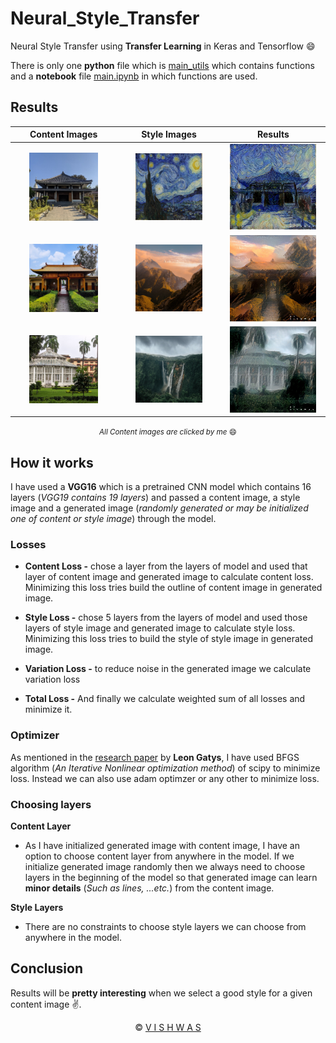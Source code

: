 # Neural_Style_Transfer

Neural Style Transfer using **Transfer Learning** in Keras and Tensorflow :smile:

There is only one **python** file which is [main_utils](https://github.com/vstark21/Neural_Style_Transfer/blob/master/main_utils.py) which contains functions and a **notebook** file [main.ipynb](https://github.com/vstark21/Neural_Style_Transfer/blob/master/main.ipynb) in which functions are used.

## Results

|                        Content Images                        |                         Style Images                         |                           Results                            |
| :----------------------------------------------------------: | :----------------------------------------------------------: | :----------------------------------------------------------: |
| <a href="images/contents/photo1.jpg"><img src="images/contents/photo1.jpg" width=70%></a> | <a href="images/styles/style1.jpg"><img src="images/styles/style1.jpg" width=70%></a> | <a href="images/results/result1.jpg"><img src="images/results/result1.jpg" width=90%></a> |
| <a href="images/contents/photo2.jpg"><img src="images/contents/photo2.jpg" width=70%></a> | <a href="images/styles/style2.jpg"><img src="images/styles/style2.jpg" width=70%></a> | <a href="images/results/result2.jpg"><img src="images/results/result2.jpg" width=90%></a> |
| <a href="images/contents/photo3.jpg"><img src="images/contents/photo3.jpg" width=70%></a> | <a href="images/styles/style3.jpg"><img src="images/styles/style3.jpg" width=70%></a> | <a href="images/results/result3.jpg"><img src="images/results/result3.jpg" width=90%></a> |

<div align="center"><small><i>All Content images are clicked by me </i>&#128516</small></div>

## How it works

I have used a **VGG16** which is a pretrained CNN model which contains 16 layers (*VGG19 contains 19 layers*) and passed a content image, a style image and a generated image (*randomly generated or may be initialized one of content or style image*) through the model.

### Losses

* **Content Loss -** chose a layer from the layers of model and used that layer of content image and generated image to calculate content loss. Minimizing this loss tries build the outline of content image in generated image.
* **Style Loss -** chose 5 layers from the layers of model and used those layers of style image and generated image to calculate style loss. Minimizing  this loss tries to build the style of style image in generated image.

* **Variation Loss -** to reduce noise in the generated image we calculate variation loss
* **Total Loss -** And finally we calculate weighted sum of all losses and minimize it.

### Optimizer

As mentioned in the [research paper](https://arxiv.org/abs/1508.06576) by **Leon Gatys**, I have used BFGS algorithm (*An Iterative Nonlinear optimization method*) of scipy to minimize loss. Instead we can also use adam optimzer or any other to minimize loss.

### Choosing layers

**Content Layer**

* As I have initialized generated image with content image, I have an option to choose content layer from anywhere in the model. 	If we initialize generated image randomly then we always need to choose layers in the beginning of the model so that generated image can learn **minor details** (*Such as lines, ...etc.*) from the content image.

**Style Layers**

* There are no constraints to choose style layers we can choose from anywhere in the model.

## Conclusion

Results will be **pretty interesting** when we select a good style for a given content image :v:.

<div align="center">
    &copy <a href="https://github.com/vstark21">V I S H W A S</a>
</div>

